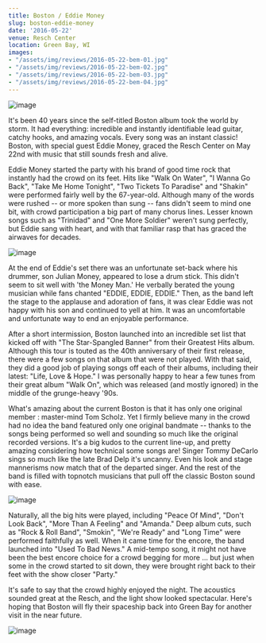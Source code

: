 ```yaml
---
title: Boston / Eddie Money
slug: boston-eddie-money
date: '2016-05-22'
venue: Resch Center
location: Green Bay, WI
images:
- "/assets/img/reviews/2016-05-22-bem-01.jpg"
- "/assets/img/reviews/2016-05-22-bem-02.jpg"
- "/assets/img/reviews/2016-05-22-bem-03.jpg"
- "/assets/img/reviews/2016-05-22-bem-04.jpg"
---
```


![image](/assets/img/reviews/2016-05-22-bem-01.jpg)

It's been 40 years since the self-titled Boston album took the world by storm. It had everything: incredible and instantly identifiable lead guitar, catchy hooks, and amazing vocals. Every song was an instant classic! Boston, with special guest Eddie Money, graced the Resch Center on May 22nd with music that still sounds fresh and alive.

Eddie Money started the party with his brand of good time rock that instantly had the crowd on its feet. Hits like "Walk On Water", "I Wanna Go Back", "Take Me Home Tonight", "Two Tickets To Paradise" and "Shakin" were performed fairly well by the 67-year-old. Although many of the words were rushed -- or more spoken than sung -- fans didn't seem to mind one bit, with crowd participation a big part of many chorus lines. Lesser known songs such as "Trinidad" and "One More Soldier" weren't sung perfectly, but Eddie sang with heart, and with that familiar rasp that has graced the airwaves for decades. 

![image](/assets/img/reviews/2016-05-22-bem-02.jpg)

At the end of Eddie's set there was an unfortunate set-back where his drummer, son Julian Money, appeared to lose a drum stick. This didn't seem to sit well with 'the Money Man.' He verbally berated the young musician while fans chanted "EDDIE, EDDIE, EDDIE." Then, as the band left the stage to the applause and adoration of fans, it was clear Eddie was not happy with his son and continued to yell at him. It was an uncomfortable and unfortunate way to end an enjoyable performance.

After a short intermission, Boston launched into an incredible set list that kicked off with "The Star-Spangled Banner" from their Greatest Hits album. Although this tour is touted as the 40th anniversary of their first release, there were a few songs on that album that were not played. With that said, they did a good job of playing songs off each of their albums, including their latest: "Life, Love & Hope." I was personally happy to hear a few tunes from their great album "Walk On", which was released (and mostly ignored) in the middle of the grunge-heavy '90s.

What's amazing about the current Boston is that it has only one original member : master-mind Tom Scholz. Yet I firmly believe many in the crowd had no idea the band featured only one original bandmate -- thanks to the songs being performed so well and sounding so much like the original recorded versions. It's a big kudos to the current line-up, and pretty amazing considering how technical some songs are! Singer Tommy DeCarlo sings so much like the late Brad Delp it's uncanny. Even his look and stage mannerisms now match that of the departed singer. And the rest of the band is filled with topnotch musicians that pull off the classic Boston sound with ease.

![image](/assets/img/reviews/2016-05-22-bem-03.jpg)

Naturally, all the big hits were played, including "Peace Of Mind", "Don't Look Back", "More Than A Feeling" and "Amanda." Deep album cuts, such as "Rock & Roll Band", "Smokin", "We're Ready" and "Long Time" were performed faithfully as well. When it came time for the encore, the band launched into "Used To Bad News." A mid-tempo song, it might not have been the best encore choice for a crowd begging for more ... but just when some in the crowd started to sit down, they were brought right back to their feet with the show closer "Party."

It's safe to say that the crowd highly enjoyed the night. The acoustics sounded great at the Resch, and the light show looked spectacular. Here's hoping that Boston will fly their spaceship back into Green Bay for another visit in the near future.

![image](/assets/img/reviews/2016-05-22-bem-04.jpg)